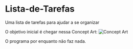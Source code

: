 # Lista-de-Tarefas
Uma lista de tarefas para ajudar a se organizar

O objetivo inicial é chegar nessa Concept Art:
![Concept Art](https://github.com/iangmartins/Lista-de-Tarefas/assets/161095563/bffdd8a5-593c-49d4-8ecf-9946ef64458f)

O programa por enquanto não faz nada.

